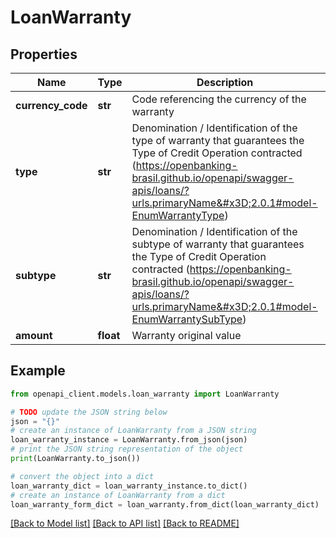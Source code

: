 # LoanWarranty


## Properties

Name | Type | Description | Notes
------------ | ------------- | ------------- | -------------
**currency_code** | **str** | Code referencing the currency of the warranty | [optional] 
**type** | **str** | Denomination / Identification of the type of warranty that guarantees the Type of Credit Operation contracted (https://openbanking-brasil.github.io/openapi/swagger-apis/loans/?urls.primaryName&#x3D;2.0.1#model-EnumWarrantyType) | [optional] 
**subtype** | **str** | Denomination / Identification of the subtype of warranty that guarantees the Type of Credit Operation contracted (https://openbanking-brasil.github.io/openapi/swagger-apis/loans/?urls.primaryName&#x3D;2.0.1#model-EnumWarrantySubType) | [optional] 
**amount** | **float** | Warranty original value | [optional] 

## Example

```python
from openapi_client.models.loan_warranty import LoanWarranty

# TODO update the JSON string below
json = "{}"
# create an instance of LoanWarranty from a JSON string
loan_warranty_instance = LoanWarranty.from_json(json)
# print the JSON string representation of the object
print(LoanWarranty.to_json())

# convert the object into a dict
loan_warranty_dict = loan_warranty_instance.to_dict()
# create an instance of LoanWarranty from a dict
loan_warranty_form_dict = loan_warranty.from_dict(loan_warranty_dict)
```
[[Back to Model list]](../README.md#documentation-for-models) [[Back to API list]](../README.md#documentation-for-api-endpoints) [[Back to README]](../README.md)


